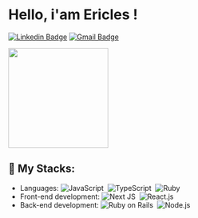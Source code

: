 <h1>Hello, i'am Ericles !</h1>

[![Linkedin Badge](https://img.shields.io/badge/-Ericles%20Cavalcante-000000?style=flat-square&logo=Linkedin&logoColor=7ce817&link=https://www.linkedin.com/in/ericles-cavalcante-053663252/)](https://www.linkedin.com/in/ericles-cavalcante-053663252/) 
[![Gmail Badge](https://img.shields.io/badge/-ericlesprogrammer@gmail.com-000000?style=flat-square&logo=Gmail&logoColor=7ce817&link=mailto:ericlesprogrammer@gmail.com)](mailto:ericlesprogrammer@gmail.com)

<img align='center' src="https://media.giphy.com/media/v1.Y2lkPTc5MGI3NjExcWRteXVrNTZxOXVxc3JtcTA4ODZkZjZhMm1xNTh1cWR1Z2w5cXBhMCZlcD12MV9pbnRlcm5hbF9naWZfYnlfaWQmY3Q9Zw/thZQwkCyXSmelSTWru/giphy.gif" height= "200" width='200"'>

## 👑 My Stacks:
- Languages: ![JavaScript](https://img.shields.io/badge/-JavaScript-000000?style=flat-square&logo=javascript&logoColor=7ce817)&nbsp; ![TypeScript](https://img.shields.io/badge/-Typescript-000000?style=flat&logo=typescript&logoColor=7ce817)&nbsp; ![Ruby](https://img.shields.io/badge/-Ruby-000000?style=flat&logo=ruby&logoColor=7ce817)&nbsp; 
- Front-end development: ![Next JS](https://img.shields.io/badge/Next-000000?style=for-the-badge&style=flat&logo=next.js&logoColor=7ce817)&nbsp; ![React.js](https://img.shields.io/badge/-React.js-000000?style=flat&logo=react&logoColor=7ce817)&nbsp;
- Back-end development: ![Ruby on Rails](https://img.shields.io/badge/-Ruby%20On%20Rails-000000?style=flat&logo=rubyonrails&logoColor=7ce817)&nbsp; ![Node.js](https://img.shields.io/badge/-Node.js-000000?style=flat&logo=node.js&logoColor=7ce817)&nbsp;
